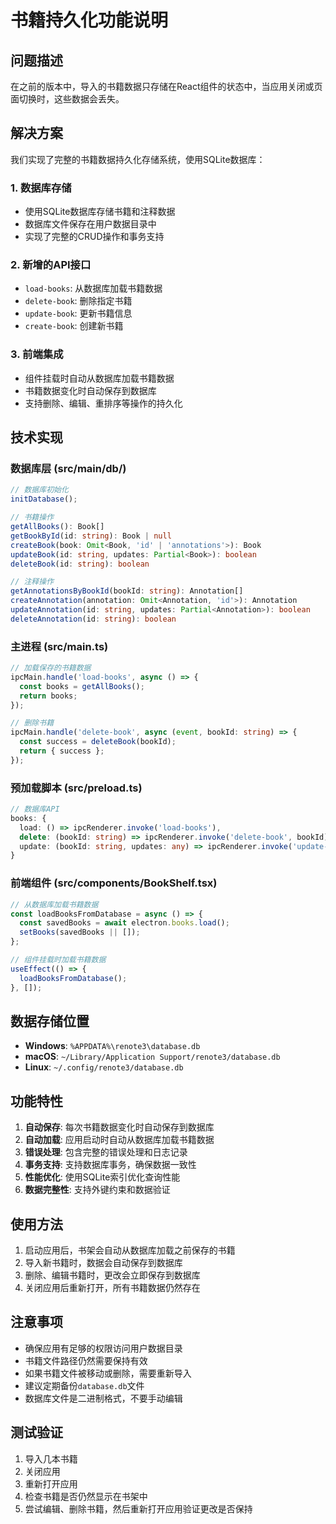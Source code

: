 # 书籍持久化功能说明

## 问题描述
在之前的版本中，导入的书籍数据只存储在React组件的状态中，当应用关闭或页面切换时，这些数据会丢失。

## 解决方案
我们实现了完整的书籍数据持久化存储系统，使用SQLite数据库：

### 1. 数据库存储
- 使用SQLite数据库存储书籍和注释数据
- 数据库文件保存在用户数据目录中
- 实现了完整的CRUD操作和事务支持

### 2. 新增的API接口
- `load-books`: 从数据库加载书籍数据
- `delete-book`: 删除指定书籍
- `update-book`: 更新书籍信息
- `create-book`: 创建新书籍

### 3. 前端集成
- 组件挂载时自动从数据库加载书籍数据
- 书籍数据变化时自动保存到数据库
- 支持删除、编辑、重排序等操作的持久化

## 技术实现

### 数据库层 (src/main/db/)
```typescript
// 数据库初始化
initDatabase();

// 书籍操作
getAllBooks(): Book[]
getBookById(id: string): Book | null
createBook(book: Omit<Book, 'id' | 'annotations'>): Book
updateBook(id: string, updates: Partial<Book>): boolean
deleteBook(id: string): boolean

// 注释操作
getAnnotationsByBookId(bookId: string): Annotation[]
createAnnotation(annotation: Omit<Annotation, 'id'>): Annotation
updateAnnotation(id: string, updates: Partial<Annotation>): boolean
deleteAnnotation(id: string): boolean
```

### 主进程 (src/main.ts)
```typescript
// 加载保存的书籍数据
ipcMain.handle('load-books', async () => {
  const books = getAllBooks();
  return books;
});

// 删除书籍
ipcMain.handle('delete-book', async (event, bookId: string) => {
  const success = deleteBook(bookId);
  return { success };
});
```

### 预加载脚本 (src/preload.ts)
```typescript
// 数据库API
books: {
  load: () => ipcRenderer.invoke('load-books'),
  delete: (bookId: string) => ipcRenderer.invoke('delete-book', bookId),
  update: (bookId: string, updates: any) => ipcRenderer.invoke('update-book', bookId, updates)
}
```

### 前端组件 (src/components/BookShelf.tsx)
```typescript
// 从数据库加载书籍数据
const loadBooksFromDatabase = async () => {
  const savedBooks = await electron.books.load();
  setBooks(savedBooks || []);
};

// 组件挂载时加载书籍数据
useEffect(() => {
  loadBooksFromDatabase();
}, []);
```

## 数据存储位置
- **Windows**: `%APPDATA%\renote3\database.db`
- **macOS**: `~/Library/Application Support/renote3/database.db`
- **Linux**: `~/.config/renote3/database.db`

## 功能特性
1. **自动保存**: 每次书籍数据变化时自动保存到数据库
2. **自动加载**: 应用启动时自动从数据库加载书籍数据
3. **错误处理**: 包含完整的错误处理和日志记录
4. **事务支持**: 支持数据库事务，确保数据一致性
5. **性能优化**: 使用SQLite索引优化查询性能
6. **数据完整性**: 支持外键约束和数据验证

## 使用方法
1. 启动应用后，书架会自动从数据库加载之前保存的书籍
2. 导入新书籍时，数据会自动保存到数据库
3. 删除、编辑书籍时，更改会立即保存到数据库
4. 关闭应用后重新打开，所有书籍数据仍然存在

## 注意事项
- 确保应用有足够的权限访问用户数据目录
- 书籍文件路径仍然需要保持有效
- 如果书籍文件被移动或删除，需要重新导入
- 建议定期备份`database.db`文件
- 数据库文件是二进制格式，不要手动编辑

## 测试验证
1. 导入几本书籍
2. 关闭应用
3. 重新打开应用
4. 检查书籍是否仍然显示在书架中
5. 尝试编辑、删除书籍，然后重新打开应用验证更改是否保持
